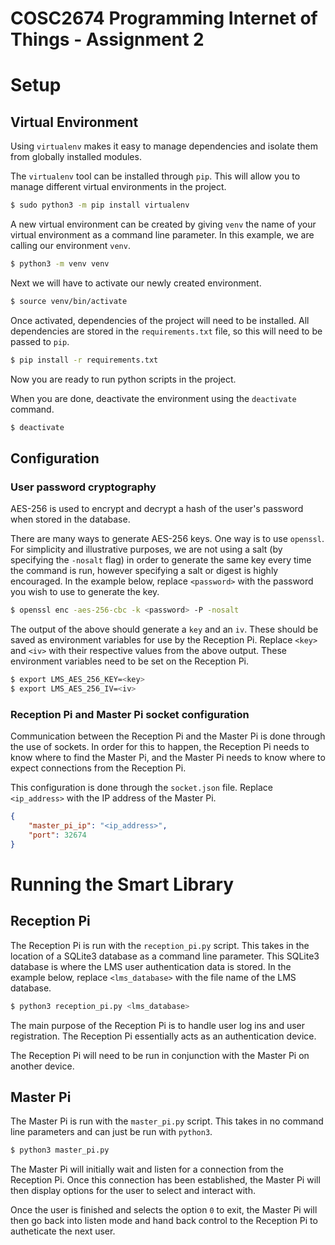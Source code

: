 # COSC2674 Programming Internet of Things - Assignment 2

# Setup

## Virtual Environment
Using `virtualenv` makes it easy to manage dependencies and isolate them from globally installed modules.

The `virtualenv` tool can be installed through `pip`. This will allow you to manage different virtual environments in the project.
```bash
$ sudo python3 -m pip install virtualenv
```

A new virtual environment can be created by giving `venv` the name of your virtual environment as a command line parameter. In this example, we are calling our environment `venv`.
```bash
$ python3 -m venv venv
```

Next we will have to activate our newly created environment.
```bash
$ source venv/bin/activate
```

Once activated, dependencies of the project will need to be installed. All dependencies are stored in the `requirements.txt` file, so this will need to be passed to `pip`.
```bash
$ pip install -r requirements.txt
```

Now you are ready to run python scripts in the project.

When you are done, deactivate the environment using the `deactivate` command.
```bash
$ deactivate
```

## Configuration

### User password cryptography

AES-256 is used to encrypt and decrypt a hash of the user's password when stored in the database.

There are many ways to generate AES-256 keys. One way is to use `openssl`. For simplicity and illustrative purposes, we are not using a salt (by specifying the `-nosalt` flag) in order to generate the same key every time the command is run, however specifying a salt or digest is highly encouraged. In the example below, replace `<password>` with the password you wish to use to generate the key.
```bash
$ openssl enc -aes-256-cbc -k <password> -P -nosalt
```

The output of the above should generate a `key` and an `iv`. These should be saved as environment variables for use by the Reception Pi. Replace `<key>` and `<iv>` with their respective values from the above output. These environment variables need to be set on the Reception Pi.
```bash
$ export LMS_AES_256_KEY=<key>
$ export LMS_AES_256_IV=<iv>
```

### Reception Pi and Master Pi socket configuration
Communication between the Reception Pi and the Master Pi is done through the use of sockets. In order for this to happen, the Reception Pi needs to know where to find the Master Pi, and the Master Pi needs to know where to expect connections from the Reception Pi.

This configuration is done through the `socket.json` file. Replace `<ip_address>` with the IP address of the Master Pi.
```json
{
    "master_pi_ip": "<ip_address>",
    "port": 32674
}
```

# Running the Smart Library

## Reception Pi
The Reception Pi is run with the `reception_pi.py` script. This takes in the location of a SQLite3 database as a command line parameter. This SQLite3 database is where the LMS user authentication data is stored. In the example below, replace `<lms_database>` with the file name of the LMS database.
```bash
$ python3 reception_pi.py <lms_database>
```

The main purpose of the Reception Pi is to handle user log ins and user registration. The Reception Pi essentially acts as an authentication device.

The Reception Pi will need to be run in conjunction with the Master Pi on another device.

## Master Pi
The Master Pi is run with the `master_pi.py` script. This takes in no command line parameters and can just be run with `python3`.
```bash
$ python3 master_pi.py
```

The Master Pi will initially wait and listen for a connection from the Reception Pi. Once this connection has been established, the Master Pi will then display options for the user to select and interact with.

Once the user is finished and selects the option `0` to exit, the Master Pi will then go back into listen mode and hand back control to the Reception Pi to autheticate the next user.

